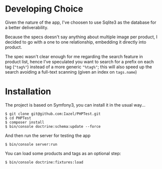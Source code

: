 # Developing Choice
Given the nature of the app, I've choosen to use Sqlite3 as the database for a better deliverability.

Because the specs doesn't say anything about multiple image per product, I decided to go with a one to one relationship, embedding it directly into product.

The spec wasn't clear enough for me regarding the search feature in product list, hence I've speculated you want to search for a prefix on each tag (`"tag%"`) instead of a more generic `"%tag%"`; this will also speed up the search avoiding a full-text scanning (given an index on `tags.name`)

# Installation
The project is based on Symfony3, you can install it in the usual way...

```shell
$ git clone git@github.com:Iazel/PHPTest.git
$ cd PHPTest
$ composer install
$ bin/console doctrine:schema:update --force
```

And then run the server for testing the app
```shell
$ bin/console server:run
```

You can load some products and tags as an optional step:
```shell
$ bin/console doctrine:fixtures:load
```
